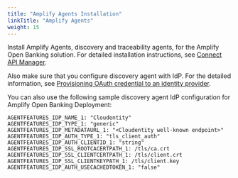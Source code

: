 ```yaml
---
title: "Amplify Agents Installation"
linkTitle: "Amplify Agents"
weight: 15
---
```

Install Amplify Agents, discovery and traceability agents, for the Amplify Open Banking solution. For detailed installation instructions, see [Connect API Manager](https://docs.axway.com/bundle/amplify-central/page/docs/connect_manage_environ/connect_api_manager/index.html).

Also make sure that you configure discovery agent with IdP. For the detailed information, see [Provisioning OAuth credential to an identity provider](https://docs.axway.com/bundle/amplify-central/page/docs/connect_manage_environ/marketplace_provisioning/index.html#provisioning-oauth-credential-to-an-identity-provider).

You can also use the following sample discovery agent IdP configuration for Amplify Open Banking Deployment:

```console
AGENTFEATURES_IDP_NAME_1: "Cloudentity"
AGENTFEATURES_IDP_TYPE_1: "generic"
AGENTFEATURES_IDP_METADATAURL_1: "<Cloudentity well-known endpoint>"
AGENTFEATURES_IDP_AUTH_TYPE_1: "tls_client_auth"
AGENTFEATURES_IDP_AUTH_CLIENTID_1: "string"
AGENTFEATURES_IDP_SSL_ROOTCACERTPATH_1: /tls/ca.crt
AGENTFEATURES_IDP_SSL_CLIENTCERTPATH_1: /tls/client.crt
AGENTFEATURES_IDP_SSL_CLIENTKEYPATH_1: /tls/client.key
AGENTFEATURES_IDP_AUTH_USECACHEDTOKEN_1: "false"
```

